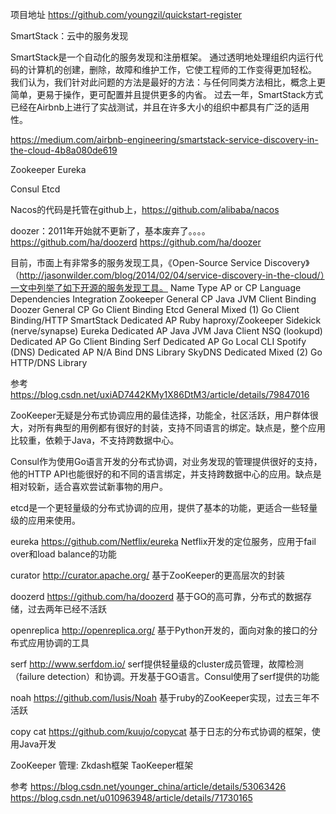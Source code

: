 项目地址
https://github.com/youngzil/quickstart-register


SmartStack：云中的服务发现

SmartStack是一个自动化的服务发现和注册框架。
通过透明地处理组织内运行代码的计算机的创建，删除，故障和维护工作，它使工程师的工作变得更加轻松。
我们认为，我们针对此问题的方法是最好的方法：与任何同类方法相比，概念上更简单，更易于操作，更可配置并且提供更多的内省。
过去一年，SmartStack方式已经在Airbnb上进行了实战测试，并且在许多大小的组织中都具有广泛的适用性。

https://medium.com/airbnb-engineering/smartstack-service-discovery-in-the-cloud-4b8a080de619


Zookeeper
Eureka

Consul
Etcd


Nacos的代码是托管在github上，https://github.com/alibaba/nacos

doozer：2011年开始就不更新了，基本废弃了。。。。
https://github.com/ha/doozerd
https://github.com/ha/doozer


目前，市面上有非常多的服务发现工具，《Open-Source Service Discovery》（http://jasonwilder.com/blog/2014/02/04/service-discovery-in-the-cloud/）一文中列举了如下开源的服务发现工具。
Name	Type	AP or CP	Language	Dependencies	Integration
Zookeeper	General	CP	Java	JVM	Client Binding
Doozer	General	CP	Go	          Client Binding
Etcd	General	Mixed (1)	Go	 Client Binding/HTTP
SmartStack	Dedicated	AP	Ruby	haproxy/Zookeeper	Sidekick (nerve/synapse)
Eureka	Dedicated	AP	Java	JVM	Java Client
NSQ (lookupd)	Dedicated	AP	Go	 Client Binding
Serf	Dedicated	AP	Go	 Local CLI
Spotify (DNS)	Dedicated	AP	N/A	Bind	DNS Library
SkyDNS	Dedicated	Mixed (2)	Go	 HTTP/DNS Library

参考
https://blog.csdn.net/uxiAD7442KMy1X86DtM3/article/details/79847016



ZooKeeper无疑是分布式协调应用的最佳选择，功能全，社区活跃，用户群体很大，对所有典型的用例都有很好的封装，支持不同语言的绑定。缺点是，整个应用比较重，依赖于Java，不支持跨数据中心。

Consul作为使用Go语言开发的分布式协调，对业务发现的管理提供很好的支持，他的HTTP API也能很好的和不同的语言绑定，并支持跨数据中心的应用。缺点是相对较新，适合喜欢尝试新事物的用户。

etcd是一个更轻量级的分布式协调的应用，提供了基本的功能，更适合一些轻量级的应用来使用。



eureka https://github.com/Netflix/eureka
Netflix开发的定位服务，应用于fail over和load balance的功能


curator http://curator.apache.org/
基于ZooKeeper的更高层次的封装

doozerd https://github.com/ha/doozerd
基于GO的高可靠，分布式的数据存储，过去两年已经不活跃

openreplica http://openreplica.org/
基于Python开发的，面向对象的接口的分布式应用协调的工具

serf http://www.serfdom.io/
serf提供轻量级的cluster成员管理，故障检测（failure detection）和协调。开发基于GO语言。Consul使用了serf提供的功能

noah https://github.com/lusis/Noah
基于ruby的ZooKeeper实现，过去三年不活跃

copy cat https://github.com/kuujo/copycat
基于日志的分布式协调的框架，使用Java开发




ZooKeeper 管理:
Zkdash框架
TaoKeeper框架



参考
https://blog.csdn.net/younger_china/article/details/53063426
https://blog.csdn.net/u010963948/article/details/71730165



